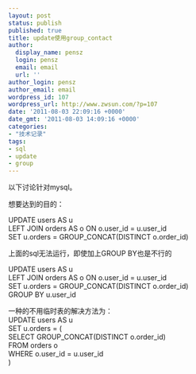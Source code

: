 ```yaml
---
layout: post
status: publish
published: true
title: update使用group_contact
author:
  display_name: pensz
  login: pensz
  email: email
  url: ''
author_login: pensz
author_email: email
wordpress_id: 107
wordpress_url: http://www.zwsun.com/?p=107
date: '2011-08-03 22:09:16 +0000'
date_gmt: '2011-08-03 14:09:16 +0000'
categories:
- "技术记录"
tags:
- sql
- update
- group
---
```

<p>以下讨论针对mysql。</p>
<p>想要达到的目的：</p>
<p>UPDATE users AS u<br />
LEFT JOIN orders AS o ON o.user_id = u.user_id<br />
SET u.orders = GROUP_CONCAT(DISTINCT o.order_id)</p>
<p>上面的sql无法运行，即使加上GROUP BY也是不行的</p>
<p>UPDATE users AS u<br />
LEFT JOIN orders AS o ON o.user_id = u.user_id<br />
SET u.orders = GROUP_CONCAT(DISTINCT o.order_id)<br />
GROUP BY u.user_id</p>
<p>一种的不用临时表的解决方法为：<br />
UPDATE users AS u<br />
SET u.orders = (<br />
SELECT GROUP_CONCAT(DISTINCT o.order_id)<br />
FROM orders o<br />
WHERE o.user_id = u.user_id<br />
)</p>
